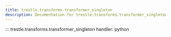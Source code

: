 ```yaml
---
title: trestle.transforms.transformer_singleton
description: Documentation for trestle.transforms.transformer_singleton module
---
```

::: trestle.transforms.transformer_singleton
handler: python
